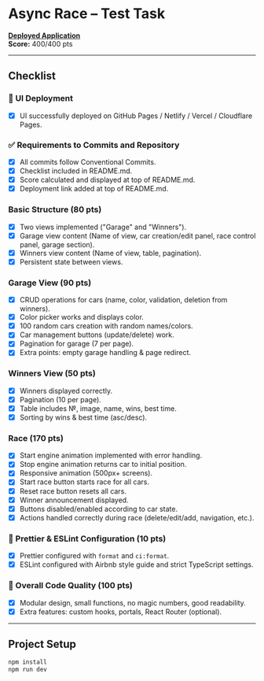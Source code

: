 # Async Race – Test Task

[**Deployed Application**](https://async-race-f18z.vercel.app/)  
**Score:**   400/400 pts  

---

## Checklist

### 🚀 UI Deployment
- [x] UI successfully deployed on GitHub Pages / Netlify / Vercel / Cloudflare Pages.

### ✅ Requirements to Commits and Repository
- [x] All commits follow Conventional Commits.
- [x] Checklist included in README.md.
- [x] Score calculated and displayed at top of README.md.
- [x] Deployment link added at top of README.md.

### Basic Structure (80 pts)
- [x] Two views implemented ("Garage" and "Winners").
- [x] Garage view content (Name of view, car creation/edit panel, race control panel, garage section).
- [x] Winners view content (Name of view, table, pagination).
- [x] Persistent state between views.

### Garage View (90 pts)
- [x] CRUD operations for cars (name, color, validation, deletion from winners).
- [x] Color picker works and displays color.
- [x] 100 random cars creation with random names/colors.
- [x] Car management buttons (update/delete) work.
- [x] Pagination for garage (7 per page).
- [x] Extra points: empty garage handling & page redirect.

### Winners View (50 pts)
- [x] Winners displayed correctly.
- [x] Pagination (10 per page).
- [x] Table includes №, image, name, wins, best time.
- [x] Sorting by wins & best time (asc/desc).

### Race (170 pts)
- [x] Start engine animation implemented with error handling.
- [x] Stop engine animation returns car to initial position.
- [x] Responsive animation (500px+ screens).
- [x] Start race button starts race for all cars.
- [x] Reset race button resets all cars.
- [x] Winner announcement displayed.
- [x] Buttons disabled/enabled according to car state.
- [x] Actions handled correctly during race (delete/edit/add, navigation, etc.).

### 🎨 Prettier & ESLint Configuration (10 pts)
- [x] Prettier configured with `format` and `ci:format`.
- [x] ESLint configured with Airbnb style guide and strict TypeScript settings.

### 🌟 Overall Code Quality (100 pts)
- [x] Modular design, small functions, no magic numbers, good readability.
- [x] Extra features: custom hooks, portals, React Router (optional).

---

## Project Setup

```bash
npm install
npm run dev

